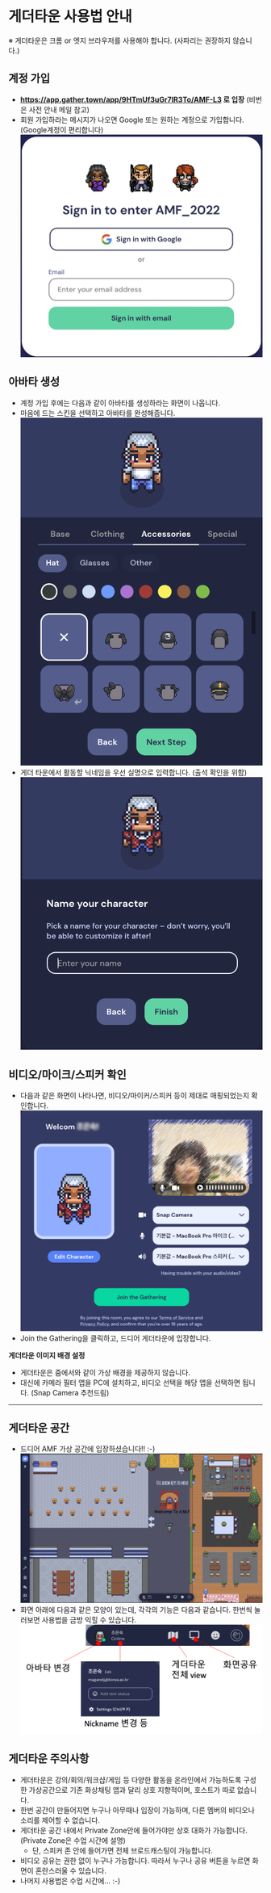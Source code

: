 # 게더타운 사용법 안내

※ 게더타운은 크롬 or 엣지 브라우저를 사용해야 합니다. (사파리는 권장하지 않습니다.)

## 계정 가입

- **https://app.gather.town/app/9HTmUf3uGr7IR3To/AMF-L3 로 입장** (비번은 사전 안내 메일 참고)
- 회원 가입하라는 메시지가 나오면 Google 또는 원하는 계정으로 가입합니다. (Google계정이 편리합니다) 
  ![](/images/gathertown-login-1.png)

## 아바타 생성
- 계정 가입 후에는 다음과 같이 아바타를 생성하라는 화면이 나옵니다.
- 마음에 드는 스킨을 선택하고 아바타를 완성해줍니다.
  ![](/images/gathertown-avatar.png)
- 게더 타운에서 활동할 닉네임을 우선 실명으로 입력합니다. (출석 확인을 위함)  
  ![](/images/gathertown-nick.png)

## 비디오/마이크/스피커 확인
- 다음과 같은 화면이 나타나면, 비디오/마이커/스피커 등이 제대로 매핑되었는지 확인합니다.
  ![](/images/gathertown-media.png) 
- Join the Gathering을 클릭하고, 드디어 게더타운에 입장합니다.

**게더타운 이미지 배경 설정**
- 게더타운은 줌에서와 같이 가상 배경을 제공하지 않습니다.
- 대신에 카메라 필터 앱을 PC에 설치하고, 비디오 선택을 해당 앱을 선택하면 됩니다. (Snap Camera 추천드림)

---

## 게더타운 공간
- 드디어 AMF 가상 공간에 입장하셨습니다!! :-)
  ![](/images/gathertown-space-1.png)
- 화면 아래에 다음과 같은 모양이 있는데, 각각의 기능은 다음과 같습니다. 한번씩 눌러보면 사용법을 금방 익힐 수 있습니다.
  ![](/images/gathertown-use-1.png)


## 게더타운 주의사항
- 게더타운은 강의/회의/워크샵/게임 등 다양한 활동을 온라인에서 가능하도록 구성한 가상공간으로 기존 화상채팅 앱과 달리 상호 지향적이며, 호스트가 따로 없습니다. 
- 한번 공간이 만들어지면 누구나 아무때나 입장이 가능하며, 다른 멤버의 비디오나 소리를 제어할 수 없습니다.
- 게더타운 공간 내에서 Private Zone안에 들어가야만 상호 대화가 가능합니다. (Private Zone은 수업 시간에 설명)
  - 단, 스피커 존 안에 들어가면 전체 브로드캐스팅이 가능합니다.
- 비디오 공유는 권한 없이 누구나 가능합니다. 따라서 누구나 공유 버튼을 누르면 화면이 혼란스러울 수 있습니다.
- 나머지 사용법은 수업 시간에... :-)


